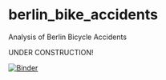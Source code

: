 # berlin_bike_accidents
Analysis of Berlin Bicycle Accidents

UNDER CONSTRUCTION!

[![Binder](https://mybinder.org/badge_logo.svg)](https://mybinder.org/v2/gh/geoalxx/berlin_bike_accidents/main?labpath=bba_analysis.ipynb)
